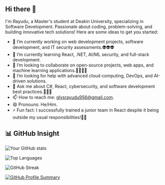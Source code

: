 ## Hi there 👋

I'm Rayudu, a Master's student at Deakin University, specializing in Software Development. Passionate about coding, problem-solving, and building innovative tech solutions!
Here are some ideas to get you started:

- 🔭 I’m currently working on web development projects, software development, and IT security assessments.👽👽👽
- 🌱 I’m currently learning  React, .NET, AI/ML security, and full-stack development.
- 👯 I’m looking to collaborate on open-source projects, web apps, and machine learning applications.🧑‍🌾🧑‍🌾
- 🤔 I’m looking for help with advanced cloud computing, DevOps, and AI-driven solutions.
- 💬 Ask me about  C#, React, cybersecurity, and software development best practices.👾👾👾
- 📫 How to reach me:  glvsrayudu956@gmail.com.
- 😄 Pronouns:  He/Him.
- ⚡ Fun fact:  I successfully trained a junior team in React despite it being outside my usual responsibilities!🤡🤡
## 📊 GitHub Insight

![Your GitHub stats](https://github-readme-stats.vercel.app/api?username=rayudu-os956&show_icons=true&theme=radical&count_private=true)

![Top Languages](https://github-readme-stats.vercel.app/api/top-langs/?username=rayudu-os956&layout=compact&theme=radical)

![GitHub Streak](https://streak-stats.demolab.com?user=rayudu-os956&theme=radical&date_format=j%20M%5B%20Y%5D)

[![GitHub Profile Summary](https://github-profile-summary-cards.vercel.app/api/cards/profile-details?username=rayudu-os956&theme=radical)](https://github.com/vn7n24fzkq/github-profile-summary-cards)
